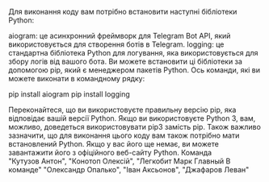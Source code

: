 Для виконання коду вам потрібно встановити наступні бібліотеки Python:

aiogram: це асинхронний фреймворк для Telegram Bot API, який використовується для створення ботів в Telegram.
logging: це стандартна бібліотека Python для логування, яка використовується для збору логів від вашого бота.
Ви можете встановити ці бібліотеки за допомогою pip, який є менеджером пакетів Python. Ось команди, які ви можете виконати в командному рядку:

pip install aiogram
pip install logging

Переконайтеся, що ви використовуєте правильну версію pip, яка відповідає вашій версії Python. Якщо ви використовуєте Python 3, вам, можливо, доведеться використовувати pip3 замість pip.
Також важливо зазначити, що для виконання цього коду вам також потрібно мати встановлений Python. Якщо у вас його ще немає, ви можете завантажити його з офіційного веб-сайту Python.
Команда    
     "Кутузов Антон",
    "Конотоп Олексій",
    "Легкобит Марк Главный В команде"
    "Олександр Опалько",
    "Іван Аксьонов",
    "Джафаров Леван"
